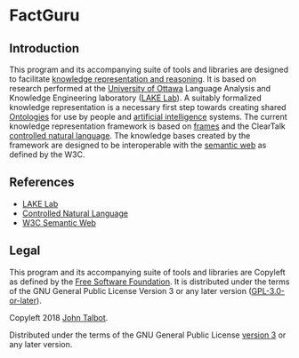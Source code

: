 # FactGuru
## Introduction

This program and its accompanying suite of tools and libraries are designed to facilitate [knowledge representation and reasoning](https://en.wikipedia.org/wiki/Knowledge_representation_and_reasoning).
It is based on research performed at the [University of Ottawa](https://www.uottawa.ca/en) Language Analysis and Knowledge Engineering laboratory ([LAKE Lab](http://www.site.uottawa.ca/~tcl/factguru1)).
A suitably formalized knowledge representation is a necessary first step towards creating shared [Ontologies](https://en.wikipedia.org/wiki/Ontology) for use by people and [artificial intelligence](https://en.wikipedia.org/wiki/Artificial_intelligence) systems.
The current knowledge representation framework is based on [frames](https://en.wikipedia.org/wiki/Frame_(artificial_intelligence)) 
and the ClearTalk [controlled natural language](https://en.wikipedia.org/wiki/Controlled_natural_language).
The knowledge bases created by the framework are designed to be interoperable with the [semantic web](https://www.w3.org/standards/semanticweb) as defined by the W3C.

## References

- [LAKE Lab](http://www.site.uottawa.ca/~tcl/factguru1)
- [Controlled Natural Language](https://en.wikipedia.org/wiki/Controlled_natural_language)
- [W3C Semantic Web](https://www.w3.org/standards/semanticweb)

## Legal

This program and its accompanying suite of tools and libraries are Copyleft as defined by the [Free Software Foundation](https://www.fsf.org).
It is distributed under the terms of the GNU General Public License Version 3 or any later version ([GPL-3.0-or-later](http://www.gnu.org/licenses/licenses.html)).

Copyleft 2018 [John Talbot](https://www.linkedin.com/in/john-talbot-factguru/).

Distributed under the terms of the GNU General Public License [version 3](http://www.gnu.org/licenses/licenses.html) or any later version.
